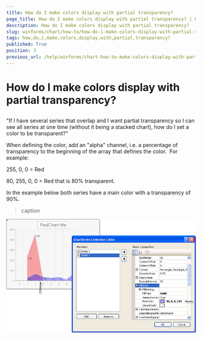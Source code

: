 ```yaml
---
title: How do I make colors display with partial transparency?
page_title: How do I make colors display with partial transparency? | UI for WinForms Documentation
description: How do I make colors display with partial transparency?
slug: winforms/chart/how-to/how-do-i-make-colors-display-with-partial-transparency?
tags: how,do,i,make,colors,display,with,partial,transparency?
published: True
position: 3
previous_url: /help/winforms/chart-how-to-make-colors-display-with-partial-transparency.html
---
```


# How do I make colors display with partial transparency?



## 

"If I have several series that overlap and I want partial transparency so I can see all series at one time (without it being a stacked chart), how do I set a color to be transparent?" 

When defining the color, add an "alpha" channel, i.e. a percentage of transparency to the beginning of the array that defines the color.  For example: 

255, 0, 0 = Red

80, 255, 0, 0 = Red that is 80% transparent.



In the example below both series have a main color with a transparency of 90%.


>caption 

![chart-how-to-make-colors-display-with-partial-transparency 001](images/chart-how-to-make-colors-display-with-partial-transparency001.png)
